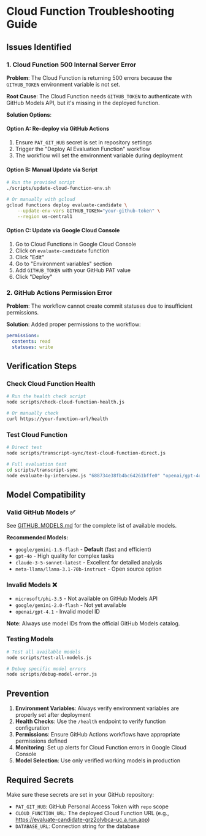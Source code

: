 # Cloud Function Troubleshooting Guide

## Issues Identified

### 1. Cloud Function 500 Internal Server Error
**Problem**: The Cloud Function is returning 500 errors because the `GITHUB_TOKEN` environment variable is not set.

**Root Cause**: The Cloud Function needs `GITHUB_TOKEN` to authenticate with GitHub Models API, but it's missing in the deployed function.

**Solution Options**:

#### Option A: Re-deploy via GitHub Actions
1. Ensure `PAT_GIT_HUB` secret is set in repository settings
2. Trigger the "Deploy AI Evaluation Function" workflow
3. The workflow will set the environment variable during deployment

#### Option B: Manual Update via Script
```bash
# Run the provided script
./scripts/update-cloud-function-env.sh

# Or manually with gcloud
gcloud functions deploy evaluate-candidate \
    --update-env-vars GITHUB_TOKEN="your-github-token" \
    --region us-central1
```

#### Option C: Update via Google Cloud Console
1. Go to Cloud Functions in Google Cloud Console
2. Click on `evaluate-candidate` function
3. Click "Edit"
4. Go to "Environment variables" section
5. Add `GITHUB_TOKEN` with your GitHub PAT value
6. Click "Deploy"

### 2. GitHub Actions Permission Error
**Problem**: The workflow cannot create commit statuses due to insufficient permissions.

**Solution**: Added proper permissions to the workflow:
```yaml
permissions:
  contents: read
  statuses: write
```

## Verification Steps

### Check Cloud Function Health
```bash
# Run the health check script
node scripts/check-cloud-function-health.js

# Or manually check
curl https://your-function-url/health
```

### Test Cloud Function
```bash
# Direct test
node scripts/transcript-sync/test-cloud-function-direct.js

# Full evaluation test
cd scripts/transcript-sync
node evaluate-by-interview.js "688734e38fb4bc64261bffe0" "openai/gpt-4o-mini"
```

## Model Compatibility

### Valid GitHub Models ✅
See [GITHUB_MODELS.md](./GITHUB_MODELS.md) for the complete list of available models.

**Recommended Models:**
- `google/gemini-1.5-flash` - **Default** (fast and efficient)
- `gpt-4o` - High quality for complex tasks
- `claude-3-5-sonnet-latest` - Excellent for detailed analysis
- `meta-llama/llama-3.1-70b-instruct` - Open source option

### Invalid Models ❌
- `microsoft/phi-3.5` - Not available on GitHub Models API
- `google/gemini-2.0-flash` - Not yet available
- `openai/gpt-4.1` - Invalid model ID

**Note**: Always use model IDs from the official GitHub Models catalog.

### Testing Models
```bash
# Test all available models
node scripts/test-all-models.js

# Debug specific model errors
node scripts/debug-model-error.js
```

## Prevention

1. **Environment Variables**: Always verify environment variables are properly set after deployment
2. **Health Checks**: Use the `/health` endpoint to verify function configuration
3. **Permissions**: Ensure GitHub Actions workflows have appropriate permissions defined
4. **Monitoring**: Set up alerts for Cloud Function errors in Google Cloud Console
5. **Model Selection**: Use only verified working models in production

## Required Secrets

Make sure these secrets are set in your GitHub repository:
- `PAT_GIT_HUB`: GitHub Personal Access Token with `repo` scope
- `CLOUD_FUNCTION_URL`: The deployed Cloud Function URL (e.g., https://evaluate-candidate-grz2olvbca-uc.a.run.app)
- `DATABASE_URL`: Connection string for the database